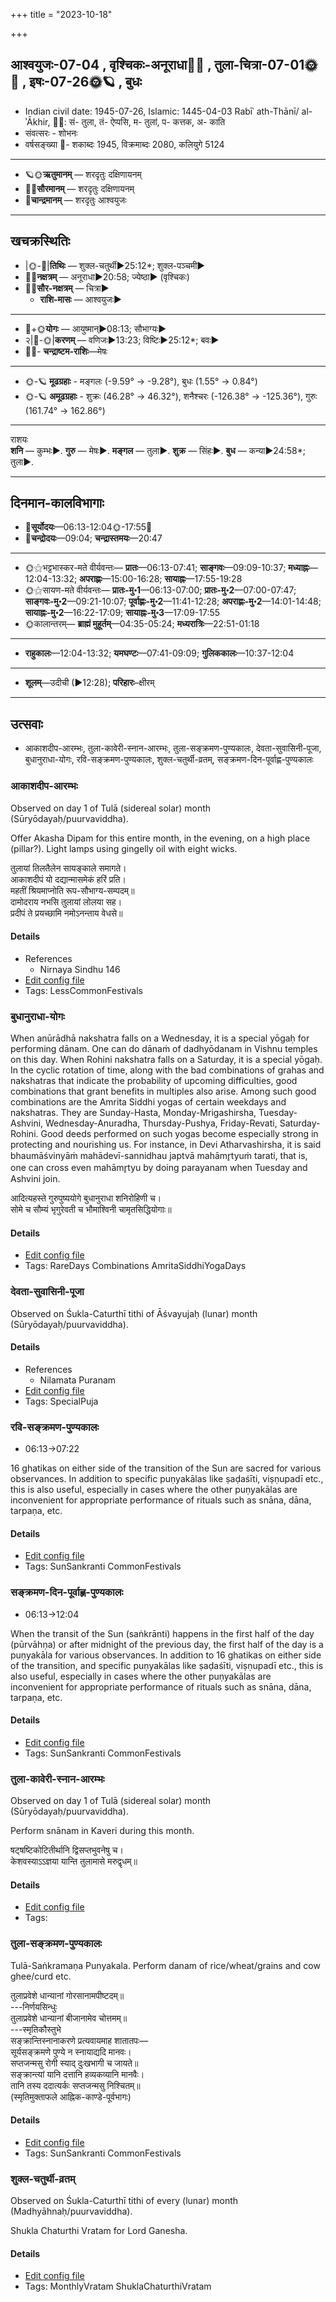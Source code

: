 +++
title = "2023-10-18"

+++
## आश्वयुजः-07-04  ,  वृश्चिकः-अनूराधा🌛🌌  ,  तुला-चित्रा-07-01🌞🌌  ,  इषः-07-26🌞🪐  ,  बुधः
- Indian civil date: 1945-07-26, Islamic: 1445-04-03 Rabīʿ ath-Thānī/ al-ʾĀkhir, 🌌🌞: सं- तुला, तं- ऐप्पसि, म- तुलां, प- कत्तक, अ- काति
- संवत्सरः - शोभनः
- वर्षसङ्ख्या 🌛- शकाब्दः 1945, विक्रमाब्दः 2080, कलियुगे 5124
___________________
- 🪐🌞**ऋतुमानम्** — शरदृतुः दक्षिणायनम्
- 🌌🌞**सौरमानम्** — शरदृतुः दक्षिणायनम्
- 🌛**चान्द्रमानम्** — शरदृतुः आश्वयुजः
___________________


## खचक्रस्थितिः
- |🌞-🌛|**तिथिः** — शुक्ल-चतुर्थी►25:12*; शुक्ल-पञ्चमी►  
- 🌌🌛**नक्षत्रम्** — अनूराधा►20:58; ज्येष्ठा► (वृश्चिकः)  
- 🌌🌞**सौर-नक्षत्रम्** — चित्रा►  
  - **राशि-मासः** — आश्वयुजः► 
___________________
- 🌛+🌞**योगः** — आयुष्मान्►08:13; सौभाग्यः►  
- २|🌛-🌞|**करणम्** — वणिजः►13:23; विष्टिः►25:12*; बवः►  
- 🌌🌛- **चन्द्राष्टम-राशिः**—मेषः  
___________________
- 🌞-🪐 **मूढग्रहाः** - मङ्गलः (-9.59° → -9.28°), बुधः (1.55° → 0.84°)
- 🌞-🪐 **अमूढग्रहाः** - शुक्रः (46.28° → 46.32°), शनैश्चरः (-126.38° → -125.36°), गुरुः (161.74° → 162.86°)
___________________
राशयः  
**शनि** — कुम्भः►. **गुरु** — मेषः►. **मङ्गल** — तुला►. **शुक्र** — सिंहः►. **बुध** — कन्या►24:58*; तुला►. 
___________________


## दिनमान-कालविभागाः
- 🌅**सूर्योदयः**—06:13-12:04🌞️-17:55🌇  
- 🌛**चन्द्रोदयः**—09:04; **चन्द्रास्तमयः**—20:47  
___________________
- 🌞⚝भट्टभास्कर-मते वीर्यवन्तः— **प्रातः**—06:13-07:41; **साङ्गवः**—09:09-10:37; **मध्याह्नः**—12:04-13:32; **अपराह्णः**—15:00-16:28; **सायाह्नः**—17:55-19:28  
- 🌞⚝सायण-मते वीर्यवन्तः— **प्रातः-मु॰1**—06:13-07:00; **प्रातः-मु॰2**—07:00-07:47; **साङ्गवः-मु॰2**—09:21-10:07; **पूर्वाह्णः-मु॰2**—11:41-12:28; **अपराह्णः-मु॰2**—14:01-14:48; **सायाह्नः-मु॰2**—16:22-17:09; **सायाह्नः-मु॰3**—17:09-17:55  
- 🌞कालान्तरम्— **ब्राह्मं मुहूर्तम्**—04:35-05:24; **मध्यरात्रिः**—22:51-01:18  
___________________
- **राहुकालः**—12:04-13:32; **यमघण्टः**—07:41-09:09; **गुलिककालः**—10:37-12:04  
___________________
- **शूलम्**—उदीची (►12:28); **परिहारः**–क्षीरम्  
___________________

## उत्सवाः
- आकाशदीप-आरम्भः, तुला-कावेरी-स्नान-आरम्भः, तुला-सङ्क्रमण-पुण्यकालः, देवता-सुवासिनी-पूजा, बुधानुराधा-योगः, रवि-सङ्क्रमण-पुण्यकालः, शुक्ल-चतुर्थी-व्रतम्, सङ्क्रमण-दिन-पूर्वाह्ण-पुण्यकालः
### आकाशदीप-आरम्भः

Observed on day 1 of Tulā (sidereal solar) month (Sūryōdayaḥ/puurvaviddha). 

Offer Akasha Dipam for this entire month, in the evening, on a high place (pillar?). Light lamps using gingelly oil with eight wicks.

तुलायां  तिलतैलेन  सायङ्काले  समागते।  
आकाशदीपं  यो  दद्यान्मासमेकं  हरिं  प्रति।  
महतीं  श्रियमाप्नोति  रूप-सौभाग्य-सम्पदम्॥  
दामोदराय  नभसि  तुलायां  लोलया  सह।  
प्रदीपं  ते  प्रयच्छामि  नमोऽनन्ताय  वेधसे॥



#### Details
- References
  - Nirnaya Sindhu 146
- [Edit config file](https://github.com/jyotisham/adyatithi/blob/master/general/sidereal_solar_month/day/07/01/AkAzadIpa-ArambhaH.toml)
- Tags: LessCommonFestivals


### बुधानुराधा-योगः



When anūrādhā nakshatra falls on a Wednesday, it is a special yōgaḥ for performing dānam. One can do dānaṁ of dadhyōdanam in Vishnu temples on this day. When Rohini nakshatra falls on a Saturday, it is a special yōgaḥ. In the cyclic rotation of time, along with the bad combinations of grahas and nakshatras that indicate the probability of upcoming difficulties, good combinations that grant benefits in multiples also arise. Among such good combinations are the Amrita Siddhi yogas of certain weekdays and nakshatras. They are Sunday-Hasta, Monday-Mrigashirsha, Tuesday-Ashvini, Wednesday-Anuradha, Thursday-Pushya, Friday-Revati, Saturday-Rohini. Good deeds performed on such yogas become especially strong in protecting and nourishing us.
For instance, in Devi Atharvashirsha, it is said bhaumāśvinyāṁ mahādevī-sannidhau japtvā mahāmr̥tyuṁ tarati, that is, one can cross even mahāmr̥tyu by doing parayanam when Tuesday and Ashvini join.

आदित्यहस्ते गुरुपुष्ययोगे बुधानुराधा शनिरोहिणी च।  
सोमे च सौम्यं भृगुरेवती च भौमाश्विनी चामृतसिद्धियोगाः॥



#### Details
- [Edit config file](https://github.com/jyotisham/adyatithi/blob/master/time_focus/amrita-siddhi/description_only/budhAnurAdhA-yOgaH.toml)
- Tags: RareDays Combinations AmritaSiddhiYogaDays


### देवता-सुवासिनी-पूजा

Observed on Śukla-Caturthī tithi of Āśvayujaḥ (lunar) month (Sūryōdayaḥ/puurvaviddha). 



#### Details
- References
  - Nilamata Puranam
- [Edit config file](https://github.com/jyotisham/adyatithi/blob/master/devatA/shakti/lunar_month/tithi/07/04/dEvatA-suvAsinI-pUjA.toml)
- Tags: SpecialPuja


### रवि-सङ्क्रमण-पुण्यकालः
- 06:13→07:22



16 ghatikas on either side of the transition of the Sun are sacred for various observances. In addition to specific puṇyakālas like ṣaḍaśīti, viṣṇupadī etc., this is also useful, especially in cases where the other puṇyakālas are inconvenient for appropriate performance of rituals such as snāna, dāna, tarpaṇa, etc.

#### Details
- [Edit config file](https://github.com/jyotisham/adyatithi/blob/master/time_focus/sankrAnti/description_only/ravi-saGkramaNa-puNyakAlaH.toml)
- Tags: SunSankranti CommonFestivals


### सङ्क्रमण-दिन-पूर्वाह्ण-पुण्यकालः
- 06:13→12:04



When the transit of the Sun (saṅkrānti) happens in the first half of the day (pūrvāhṇa) or after midnight of the previous day, the first half of the day is a puṇyakāla for various observances. In addition to 16 ghatikas on either side of the transition, and specific puṇyakālas like ṣaḍaśīti, viṣṇupadī etc., this is also useful, especially in cases where the other puṇyakālas are inconvenient for appropriate performance of rituals such as snāna, dāna, tarpaṇa, etc.

#### Details
- [Edit config file](https://github.com/jyotisham/adyatithi/blob/master/time_focus/sankrAnti/description_only/saGkramaNa-dina-pUrvAhNa-puNyakAlaH.toml)
- Tags: SunSankranti CommonFestivals


### तुला-कावेरी-स्नान-आरम्भः

Observed on day 1 of Tulā (sidereal solar) month (Sūryōdayaḥ/puurvaviddha). 

Perform snānam in Kaveri during this month.

षट्षष्टिकोटितीर्थानि द्विसप्तभुवनेषु च।  
केशवस्याऽऽज्ञया यान्ति तुलामासे मरुद्वृधम्॥



#### Details
- [Edit config file](https://github.com/jyotisham/adyatithi/blob/master/devatA/nadI/sidereal_solar_month/day/07/01/tulA-kAvErI-snAna-ArambhaH.toml)
- Tags: 


### तुला-सङ्क्रमण-पुण्यकालः



Tulā-Saṅkramaṇa Punyakala. Perform danam of rice/wheat/grains and cow ghee/curd etc.

तुलाप्रवेशे धान्यानां गोरसानामपीष्टदम्॥  
---निर्णयसिन्धुः  
तुलाप्रवेशे धान्यानां बीजानामेव चोत्तमम्॥  
---स्मृतिकौस्तुभे  
सङ्क्रान्तिस्नानाकरणे प्रत्यवायमाह शातातपः—  
सूर्यसङ्क्रमणे पुण्ये न स्नायाद्यदि मानवः।  
सप्तजन्मसु रोगी स्याद् दुःखभागी च जायते॥  
सङ्क्रान्त्यां यानि दत्तानि हव्यकव्यानि मानवैः।  
तानि तस्य ददात्यर्कः सप्तजन्मसु निश्चितम्॥  
(स्मृतिमुक्ताफले आह्निक-काण्डे-पूर्वभागः)



#### Details
- [Edit config file](https://github.com/jyotisham/adyatithi/blob/master/time_focus/sankrAnti/description_only/tulA-saGkramaNa-puNyakAlaH.toml)
- Tags: SunSankranti CommonFestivals


### शुक्ल-चतुर्थी-व्रतम्

Observed on Śukla-Caturthī tithi of every (lunar) month (Madhyāhnaḥ/puurvaviddha). 

Shukla Chaturthi Vratam for Lord Ganesha.

#### Details
- [Edit config file](https://github.com/jyotisham/adyatithi/blob/master/devatA/gaNapati/lunar_month/tithi/00/04/zukla-caturthI-vratam.toml)
- Tags: MonthlyVratam ShuklaChaturthiVratam


